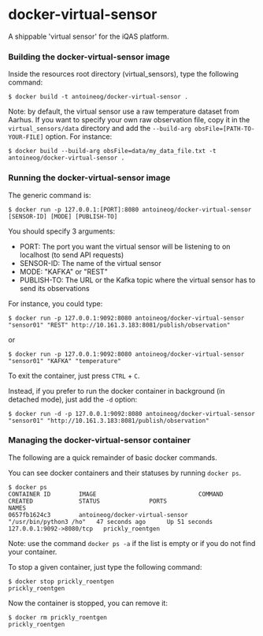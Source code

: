 # docker-virtual-sensor
A shippable 'virtual sensor' for the iQAS platform.

### Building the docker-virtual-sensor image
Inside the resources root directory (virtual_sensors), type the following command:
```
$ docker build -t antoineog/docker-virtual-sensor .
```

Note: by default, the virtual sensor use a raw temperature dataset from Aarhus. 
If you want to specify your own raw observation file, copy it in the `virtual_sensors/data` directory and add the `--build-arg obsFile=[PATH-TO-YOUR-FILE]` option.
For instance:
```
$ docker build --build-arg obsFile=data/my_data_file.txt -t antoineog/docker-virtual-sensor .
```

### Running the docker-virtual-sensor image
The generic command is:
```
$ docker run -p 127.0.0.1:[PORT]:8080 antoineog/docker-virtual-sensor [SENSOR-ID] [MODE] [PUBLISH-TO]
```

You should specify 3 arguments:

* PORT: The port you want the virtual sensor will be listening to on localhost (to send API requests)
* SENSOR-ID: The name of the virtual sensor
* MODE: "KAFKA" or "REST"
* PUBLISH-TO: The URL or the Kafka topic where the virtual sensor has to send its observations

For instance, you could type:
```
$ docker run -p 127.0.0.1:9092:8080 antoineog/docker-virtual-sensor "sensor01" "REST" http://10.161.3.183:8081/publish/observation"
```
or
```
$ docker run -p 127.0.0.1:9092:8080 antoineog/docker-virtual-sensor "sensor01" "KAFKA" "temperature"
```
To exit the container, just press `CTRL` + `C`.

Instead, if you prefer to run the docker container in background (in detached mode), just add the `-d` option:
```
$ docker run -d -p 127.0.0.1:9092:8080 antoineog/docker-virtual-sensor "sensor01" "http://10.161.3.183:8081/publish/observation"
```

### Managing the docker-virtual-sensor container

The following are a quick remainder of basic docker commands.

You can see docker containers and their statuses by running `docker ps`. 
```
$ docker ps
CONTAINER ID        IMAGE                             COMMAND                  CREATED             STATUS              PORTS                      NAMES
0657fb1624c3        antoineog/docker-virtual-sensor   "/usr/bin/python3 /ho"   47 seconds ago      Up 51 seconds       127.0.0.1:9092->8080/tcp   prickly_roentgen
```
Note: use the command `docker ps -a` if the list is empty or if you do not find your container.

To stop a given container, just type the following command:
```
$ docker stop prickly_roentgen
prickly_roentgen
```

Now the container is stopped, you can remove it:
```
$ docker rm prickly_roentgen
prickly_roentgen
```

